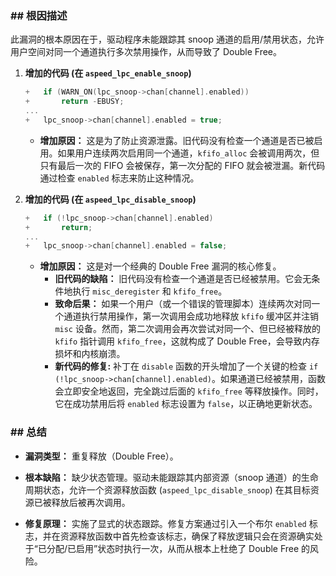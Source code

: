 ### **## 根因描述**

此漏洞的根本原因在于，驱动程序未能跟踪其 snoop 通道的启用/禁用状态，允许用户空间对同一个通道执行多次禁用操作，从而导致了 Double Free。

1.  **增加的代码 (在 `aspeed_lpc_enable_snoop`)**
    ```c
    +	if (WARN_ON(lpc_snoop->chan[channel].enabled))
    +		return -EBUSY;
    ...
    +	lpc_snoop->chan[channel].enabled = true;
    ```
    *   **增加原因：** 这是为了防止资源泄露。旧代码没有检查一个通道是否已被启用。如果用户连续两次启用同一个通道，`kfifo_alloc` 会被调用两次，但只有最后一次的 FIFO 会被保存，第一次分配的 FIFO 就会被泄漏。新代码通过检查 `enabled` 标志来防止这种情况。

2.  **增加的代码 (在 `aspeed_lpc_disable_snoop`)**
    ```c
    +	if (!lpc_snoop->chan[channel].enabled)
    +		return;
    ...
    +	lpc_snoop->chan[channel].enabled = false;
    ```
    *   **增加原因：** 这是对一个经典的 Double Free 漏洞的核心修复。
        *   **旧代码的缺陷：** 旧代码没有检查一个通道是否已经被禁用。它会无条件地执行 `misc_deregister` 和 `kfifo_free`。
        *   **致命后果：** 如果一个用户（或一个错误的管理脚本）连续两次对同一个通道执行禁用操作，第一次调用会成功地释放 `kfifo` 缓冲区并注销 `misc` 设备。然而，第二次调用会再次尝试对同一个、但已经被释放的 `kfifo` 指针调用 `kfifo_free`，这就构成了 Double Free，会导致内存损坏和内核崩溃。
        *   **新代码的修复:** 补丁在 `disable` 函数的开头增加了一个关键的检查 `if (!lpc_snoop->chan[channel].enabled)`。如果通道已经被禁用，函数会立即安全地返回，完全跳过后面的 `kfifo_free` 等释放操作。同时，它在成功禁用后将 `enabled` 标志设置为 `false`，以正确地更新状态。

### **## 总结**

*   **漏洞类型：**
    重复释放（Double Free）。

*   **根本缺陷：**
    缺少状态管理。驱动未能跟踪其内部资源（snoop 通道）的生命周期状态，允许一个资源释放函数 (`aspeed_lpc_disable_snoop`) 在其目标资源已被释放后被再次调用。

*   **修复原理：**
    实施了显式的状态跟踪。修复方案通过引入一个布尔 `enabled` 标志，并在资源释放函数中首先检查该标志，确保了释放逻辑只会在资源确实处于“已分配/已启用”状态时执行一次，从而从根本上杜绝了 Double Free 的风险。